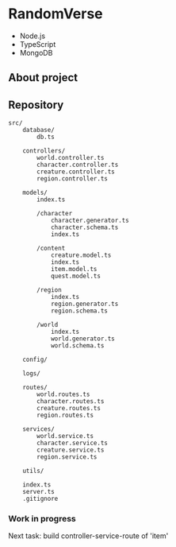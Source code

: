 # RandomVerse

- Node.js
- TypeScript
- MongoDB


## About project




## Repository


    src/
        database/
            db.ts

        controllers/
            world.controller.ts
            character.controller.ts
            creature.controller.ts
            region.controller.ts

        models/
            index.ts
        
            /character
                character.generator.ts
                character.schema.ts
                index.ts

            /content
                creature.model.ts
                index.ts
                item.model.ts
                quest.model.ts

            /region
                index.ts
                region.generator.ts
                region.schema.ts

            /world
                index.ts
                world.generator.ts
                world.schema.ts
            
        config/

        logs/
        
        routes/
            world.routes.ts
            character.routes.ts
            creature.routes.ts
            region.routes.ts

        services/
            world.service.ts
            character.service.ts
            creature.service.ts
            region.service.ts

        utils/

        index.ts
        server.ts
        .gitignore



### Work in progress

Next task: build controller-service-route of 'item'